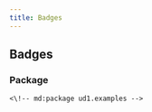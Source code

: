 ```yaml
---
title: Badges
---
```

## Badges

### Package

<!-- md:package ud1.examples -->

```text
<\!-- md:package ud1.examples -->
```
